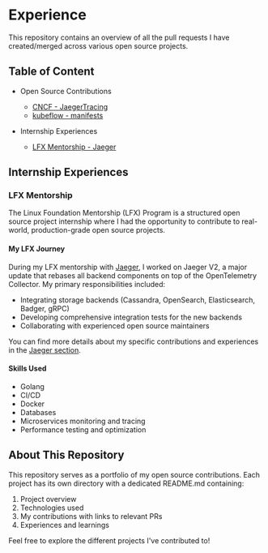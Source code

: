 # Experience

This repository contains an overview of all the pull requests I have created/merged across various open source projects.

## Table of Content

- Open Source Contributions
  - [CNCF - JaegerTracing](https://github.com/akagami-harsh/Experience/blob/main/Jaeger/README.md)
  - [kubeflow - manifests](https://github.com/akagami-harsh/Experience/blob/main/Manifests/README.md)

- Internship Experiences
  - [LFX Mentorship - Jaeger](#lfx-mentorship)

## Internship Experiences

### LFX Mentorship

The Linux Foundation Mentorship (LFX) Program is a structured open source project internship where I had the opportunity to contribute to real-world, production-grade open source projects.

#### My LFX Journey

During my LFX mentorship with [Jaeger](https://github.com/jaegertracing/jaeger), I worked on Jaeger V2, a major update that rebases all backend components on top of the OpenTelemetry Collector. My primary responsibilities included:

- Integrating storage backends (Cassandra, OpenSearch, Elasticsearch, Badger, gRPC)
- Developing comprehensive integration tests for the new backends
- Collaborating with experienced open source maintainers

You can find more details about my specific contributions and experiences in the [Jaeger section](https://github.com/akagami-harsh/Experience/blob/main/Jaeger/README.md).

#### Skills Used

- Golang
- CI/CD
- Docker
- Databases
- Microservices monitoring and tracing
- Performance testing and optimization

## About This Repository

This repository serves as a portfolio of my open source contributions. Each project has its own directory with a dedicated README.md containing:

1. Project overview
2. Technologies used
3. My contributions with links to relevant PRs
4. Experiences and learnings

Feel free to explore the different projects I've contributed to!
